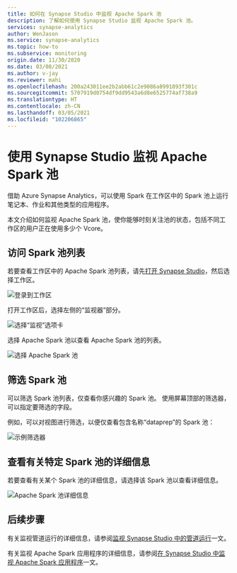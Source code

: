```yaml
---
title: 如何在 Synapse Studio 中监视 Apache Spark 池
description: 了解如何使用 Synapse Studio 监视 Apache Spark 池。
services: synapse-analytics
author: WenJason
ms.service: synapse-analytics
ms.topic: how-to
ms.subservice: monitoring
origin.date: 11/30/2020
ms.date: 03/08/2021
ms.author: v-jay
ms.reviewer: mahi
ms.openlocfilehash: 200a243011ee2b2abb61c2e9086a8991893f301c
ms.sourcegitcommit: 5707919d0754df9dd9543a6d8e6525774af738a9
ms.translationtype: HT
ms.contentlocale: zh-CN
ms.lasthandoff: 03/05/2021
ms.locfileid: "102206865"
---
```

# <a name="use-synapse-studio-to-monitor-your-apache-spark-pools"></a>使用 Synapse Studio 监视 Apache Spark 池

借助 Azure Synapse Analytics，可以使用 Spark 在工作区中的 Spark 池上运行笔记本、作业和其他类型的应用程序。

本文介绍如何监视 Apache Spark 池，使你能够时刻关注池的状态，包括不同工作区的用户正在使用多少个 Vcore。

## <a name="access-spark-pools-list"></a>访问 Spark 池列表

若要查看工作区中的 Apache Spark 池列表，请先[打开 Synapse Studio](https://web.azuresynapse.net/)，然后选择工作区。

![登录到工作区](./media/common/login-workspace.png)

打开工作区后，选择左侧的“监视器”部分。

![选择“监视”选项卡](./media/common/left-nav.png)

选择 Apache Spark 池以查看 Apache Spark 池的列表。

 ![选择 Apache Spark 池](./media/how-to-monitor-spark-pools/monitor-hub-nav-spark-pools.png)

## <a name="filter-your-spark-pools"></a>筛选 Spark 池

可以筛选 Spark 池列表，仅查看你感兴趣的 Spark 池。 使用屏幕顶部的筛选器，可以指定要筛选的字段。

例如，可以对视图进行筛选，以便仅查看包含名称“dataprep”的 Spark 池：

![示例筛选器](./media/how-to-monitor-spark-pools/filter-example.png)

## <a name="view-details-about-a-specific-spark-pool"></a>查看有关特定 Spark 池的详细信息

若要查看有关某个 Spark 池的详细信息，请选择该 Spark 池以查看详细信息。

![Apache Spark 池详细信息](./media/how-to-monitor-spark-pools/spark-pool-details.png)

## <a name="next-steps"></a>后续步骤

有关监视管道运行的详细信息，请参阅[监视 Synapse Studio 中的管道运行](how-to-monitor-pipeline-runs.md)一文。 

有关监视 Apache Spark 应用程序的详细信息，请参阅[在 Synapse Studio 中监视 Apache Spark 应用程序](how-to-monitor-spark-applications.md)一文。
